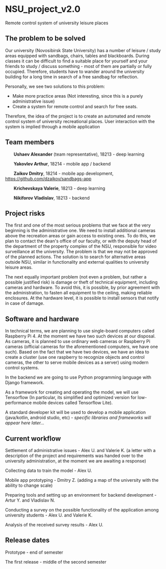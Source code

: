 # NSU_project_v2.0

Remote control system of university leisure places

## The problem to be solved
Our university (Novosibirsk State University) has a number of leisure / study areas equipped with sandbags, chairs, tables and blackboards. During classes it can be difficult to find a suitable place for yourself and your friends to study / discuss something - most of them are partially or fully occupied. Therefore, students have to wander around the university building for a long time in search of a free sandbag for reflection. 

Personally, we see two solutions to this problem:
 - Make more practice areas (Not interesting, since this is a purely administrative issue)
 - Create a system for remote control and search for free seats.

Therefore, the idea of the project is to create an automated and remote control system of university recreational places. User interaction with the system is implied through a mobile application

## Team members
&nbsp;&nbsp;&nbsp;&nbsp;&nbsp;&nbsp; **Ushaev Alexander** (team representative), 18213 - deep learning 

&nbsp;&nbsp;&nbsp;&nbsp;&nbsp;&nbsp; **Yakovlev Arthur**, 18214 - mobile app / backend 

&nbsp;&nbsp;&nbsp;&nbsp;&nbsp;&nbsp; **Zaikov Dmitry**, 18214 - mobile app development, https://github.com/dzaikov/sandbags-app

&nbsp;&nbsp;&nbsp;&nbsp;&nbsp;&nbsp; **Krichevskaya Valerie**, 18213 - deep learning

&nbsp;&nbsp;&nbsp;&nbsp;&nbsp;&nbsp; **Nikiforov Vladislav**, 18213 - backend

## Project risks
The first and one of the most serious problems that we face at the very beginning is the administrative one. We need to install additional cameras above the recreation areas or gain access to existing ones. To do this, we plan to contact the dean's office of our faculty, or with the deputy head of the department of the property complex of the NSU, responsible for video surveillance at the university. The problem is that we may not be approved of the planned actions. The solution is to search for alternative areas outside NSU, similar in functionality and external qualities to university leisure areas. 

The next equally important problem (not even a problem, but rather a possible justified risk) is damage or theft of technical equipment, including cameras and hardware. To avoid this, it is possible, by prior agreement with the administration, to fasten all equipment to the ceiling, making reliable enclosures. At the hardware level, it is possible to install sensors that notify in case of damage.

## Software and hardware
In technical terms, we are planning to use single-board computers called Raspberry Pi 4. At the moment we have two such devices at our disposal. As cameras, it is planned to use ordinary web cameras or Raspberry Pi cameras (official cameras for the aforementioned computers, we have one such). Based on the fact that we have two devices, we have an idea to create a cluster (use one raspberry to recognize objects and control cameras, the other to serve mobile devices as a server) using modern control systems.

In the backend we are going to use Python programming language with Django framework. 

As a framework for creating and operating the model, we will use Tensorflow (In particular, its simplified and optimized version for low-performance mobile devices called Tensorflow Lite). 

A standard developer kit will be used to develop a mobile application (java/kotlin, android studio, etc) - *specific libraries and frameworks will appear here later...* 

## Current workflow
Settlement of administrative issues - Alex U. and Valerie K. (a letter with a description of the project and requirements was handed over to the university administration, at the moment we are awaiting a response)

Collecting data to train the model - Alex U.

Mobile app prototyping - Dmitry Z. (adding a map of the university with the ability to change scale)

Preparing tools and setting up an environment for backend development - Artur Y. and Vladislav N.

Conducting a survey on the possible functionality of the application among university students - Alex U. and Valerie K.

Analysis of the received survey results - Alex U.


## Release dates
Prototype - end of semester

The first release - middle of the second semester


